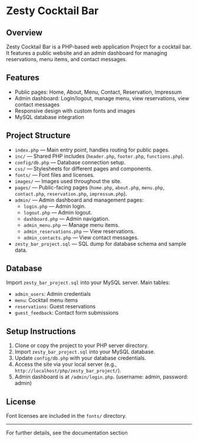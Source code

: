 # Zesty Cocktail Bar

## Overview
Zesty Cocktail Bar is a PHP-based web application Project for a cocktail bar. It features a public website and an admin dashboard for managing reservations, menu items, and contact messages.

## Features
- Public pages: Home, About, Menu, Contact, Reservation, Impressum
- Admin dashboard: Login/logout, manage menu, view reservations, view contact messages
- Responsive design with custom fonts and images
- MySQL database integration

## Project Structure

- `index.php` — Main entry point, handles routing for public pages.
- `inc/` — Shared PHP includes (`header.php`, `footer.php`, `functions.php`).
- `config/db.php` — Database connection setup.
- `css/` — Stylesheets for different pages and components.
- `fonts/` — Font files and licenses.
- `images/` — Images used throughout the site.
- `pages/` — Public-facing pages (`home.php`, `about.php`, `menu.php`, `contact.php`, `reservation.php`, `impressum.php`).
- `admin/` — Admin dashboard and management pages:
  - `login.php` — Admin login.
  - `logout.php` — Admin logout.
  - `dashboard.php` — Admin navigation.
  - `admin_menu.php` — Manage menu items.
  - `admin_reservations.php` — View reservations.
  - `admin_contacts.php` — View contact messages.
- `zesty_bar_project.sql` — SQL dump for database schema and sample data.

## Database
Import `zesty_bar_project.sql` into your MySQL server. Main tables:
- `admin_users`: Admin credentials
- `menu`: Cocktail menu items
- `reservations`: Guest reservations
- `guest_feedback`: Contact form submissions

## Setup Instructions

1. Clone or copy the project to your PHP server directory.
2. Import `zesty_bar_project.sql` into your MySQL database.
3. Update `config/db.php` with your database credentials.
4. Access the site via your local server (e.g., `http://localhost/php/zesty_bar_project/`).
5. Admin dashboard is at `/admin/login.php`. (username: admin, password: admin)

## License
Font licenses are included in the `fonts/` directory.

---

For further details, see the documentation section

